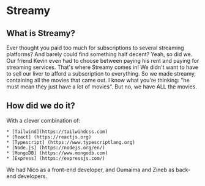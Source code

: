 # Streamy

## What is Streamy?

Ever thought you paid too much for subscriptions to several streaming platforms? And barely could find something half decent? Yeah, so did we. Our friend Kevin even had to choose between paying his rent and paying for streaming services. That's where  Streamy comes in! We didn't want to have to sell our liver to afford a subscription to everything. So we made streamy, containing all the movies that came out. I know what you're thinking: "he must mean they just have a lot of movies". But no, we have ALL the movies.

## How did we do it?

With a clever combination of:

    * [Tailwind](https://tailwindcss.com)
    * [React] (https://reactjs.org)
    * [Typescript] (https://www.typescriptlang.org)
    * [Node.js] (https://nodejs.org/en/)
    * [MongoDB] (https://www.mongodb.com)
    * [Express] (https://expressjs.com/)

We had Nico as a front-end developer, and Oumaima and Zineb as back-end developers.
